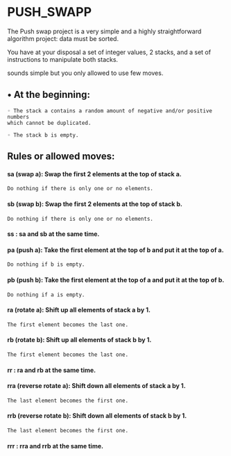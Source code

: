 # PUSH_SWAPP

The Push swap project is a very simple and a highly straightforward algorithm project:
data must be sorted.

You have at your disposal a set of integer values, 2 stacks, and a set of instructions
to manipulate both stacks.

sounds simple but you only allowed to use few moves.

## • At the beginning:
    ◦ The stack a contains a random amount of negative and/or positive numbers
    which cannot be duplicated.

    ◦ The stack b is empty.
## Rules or allowed moves:
#### sa (swap a): Swap the first 2 elements at the top of stack a.
    Do nothing if there is only one or no elements.
#### sb (swap b): Swap the first 2 elements at the top of stack b.
    Do nothing if there is only one or no elements.
#### ss : sa and sb at the same time.

#### pa (push a): Take the first element at the top of b and put it at the top of a.
    Do nothing if b is empty.
    
#### pb (push b): Take the first element at the top of a and put it at the top of b.
    Do nothing if a is empty.
    
#### ra (rotate a): Shift up all elements of stack a by 1.
    The first element becomes the last one.
    
#### rb (rotate b): Shift up all elements of stack b by 1.
    The first element becomes the last one.
    
#### rr : ra and rb at the same time.

#### rra (reverse rotate a): Shift down all elements of stack a by 1.
    The last element becomes the first one.
    
#### rrb (reverse rotate b): Shift down all elements of stack b by 1.
    The last element becomes the first one.
    
#### rrr : rra and rrb at the same time.
